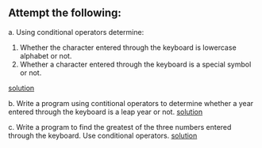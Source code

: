 ## Attempt the following:

a. Using conditional operators determine:
1. Whether the character entered through the keyboard is lowercase alphabet or not.
2. Whether a character entered through the keyboard is a special symbol or not.

[solution](./a.c)

b. Write a program using contitional operators to determine whether a year entered through the keyboard is a leap year or not. [solution](./b.c)

c. Write a program to find the greatest of the three numbers entered through the keyboard. Use conditional operators. [solution](./c.c)
